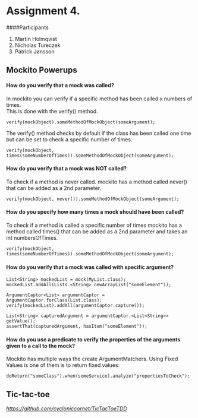 # Assignment 4.

####Participants
1. Martin Holmqvist
2. Nicholas Tureczek
3. Patrick Jønsson

## Mockito Powerups
#### How do you verify that a mock was called?

In mockito you can verify if a specific method has been called x numbers of times. \
This is done with the verify() method.

    verify(mockObject).someMethodOfMockObject(someArgument);

The verify() method checks by default if the class has been called one time but
can be set to check a specific number of times.

    verify(mockObject, times(someNumberOfTimes)).someMethodOfMockObject(someArgument);

#### How do you verify that a mock was NOT called?

To check if a method is never called. mockito has a method called never() that can be added as a 2nd parameter.

    verify(mockObject, never()).someMethodOfMockObject(someArgument);

#### How do you specify how many times a mock should have been called?

To check if a method is called a specific number of times mockito has a method called times() that can be added as a 2nd parameter and takes an int numbersOfTimes.

    verify(mockObject, times(someNumberOfTimes)).someMethodOfMockObject(someArgument);

#### How do you verify that a mock was called with specific argument?

    List<String> mockedList = mock(MyList.class);
    mockedList.addAll(Lists.<String> newArrayList("someElement"));

    ArgumentCaptor<List> argumentCaptor = ArgumentCaptor.forClass(List.class);
    verify(mockedList).addAll(argumentCaptor.capture());

    List<String> capturedArgument = argumentCaptor.<List<String>> getValue();
    assertThat(capturedArgument, hasItem("someElement"));

#### How do you use a predicate to verify the properties of the arguments given to a call to the mock?

Mockito has multiple ways the create ArgumentMatchers. Using Fixed Values is one of them is to return fixed values:

    doReturn("someClass").when(someService).analyze("propertiesToCheck");

## Tic-tac-toe

*https://github.com/cycloniccornet/TicTacToeTDD*
